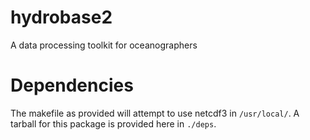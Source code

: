 # hydrobase2
A data processing toolkit for oceanographers

# Dependencies

The makefile as provided will attempt to use netcdf3 in `/usr/local/`.
A tarball for this package is provided here in `./deps`.

